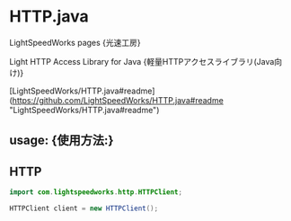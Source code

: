 HTTP.java
==========================

LightSpeedWorks pages {光速工房}

Light HTTP Access Library for Java
{軽量HTTPアクセスライブラリ(Java向け)}

[LightSpeedWorks/HTTP.java#readme] (https://github.com/LightSpeedWorks/HTTP.java#readme "LightSpeedWorks/HTTP.java#readme")

## usage: {使用方法:}

## HTTP

``` java
import com.lightspeedworks.http.HTTPClient;

HTTPClient client = new HTTPClient();
```
